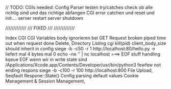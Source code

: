 // TODO: CGIs needed:
Config Parser testen
try/catches check ob alle richtig sind und das richtige abfangen
CGI error catchen und reset und init....
server restart
server shutdown

/////////////
/// FIXED ///
/////////////

Index CGI
CGI Variables
body ignorieren bei GET Request
broken piped
time out when request done
Delete,
Directory Listing
cgi kill(pid)
client_body_size should inherit in config
siege -b -c50 -r 1 http://localhost:80/hello.py -> liefert mal 4 bytes mal 0
echo -ne '' | nc localhost ===> EOF stuff handling
kqeue EOF wenn wir in write state sind
/Applications/Xcode.app/Contents/Developer/usr/bin/python3 fewfew not ending respons
siege -b -c100 -r 100 http://localhost:800
File Upload,
Seqfault Respone::State()
Config parsing default values
Cookie Management & Session Management,
